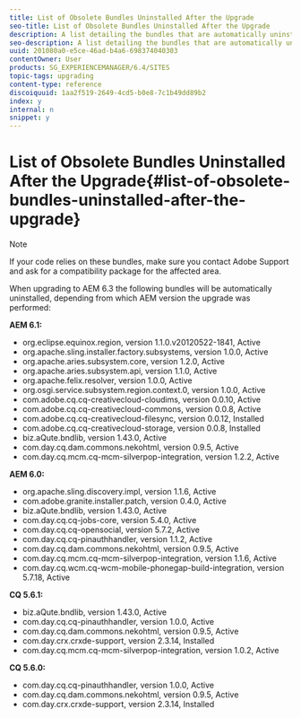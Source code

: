 ```yaml
---
title: List of Obsolete Bundles Uninstalled After the Upgrade
seo-title: List of Obsolete Bundles Uninstalled After the Upgrade
description: A list detailing the bundles that are automatically uninstalled when upgrading to AEM 6.3.
seo-description: A list detailing the bundles that are automatically uninstalled when upgrading to AEM 6.3.
uuid: 201080a0-e5ce-46ad-b4a6-698374040303
contentOwner: User
products: SG_EXPERIENCEMANAGER/6.4/SITES
topic-tags: upgrading
content-type: reference
discoiquuid: 1aa2f519-2649-4cd5-b0e8-7c1b49dd89b2
index: y
internal: n
snippet: y
---
```


# List of Obsolete Bundles Uninstalled After the Upgrade{#list-of-obsolete-bundles-uninstalled-after-the-upgrade}

>[!NOTE]
>
>If your code relies on these bundles, make sure you contact Adobe Support and ask for a compatibility package for the affected area.

When upgrading to AEM 6.3 the following bundles will be automatically uninstalled, depending from which AEM version the upgrade was performed:

**AEM 6.1:**

* org.eclipse.equinox.region, version 1.1.0.v20120522-1841, Active
* org.apache.sling.installer.factory.subsystems, version 1.0.0, Active
* org.apache.aries.subsystem.core, version 1.2.0, Active
* org.apache.aries.subsystem.api, version 1.1.0, Active
* org.apache.felix.resolver, version 1.0.0, Active
* org.osgi.service.subsystem.region.context.0, version 1.0.0, Active
* com.adobe.cq.cq-creativecloud-cloudims, version 0.0.10, Active
* com.adobe.cq.cq-creativecloud-commons, version 0.0.8, Active
* com.adobe.cq.cq-creativecloud-filesync, version 0.0.12, Installed
* com.adobe.cq.cq-creativecloud-storage, version 0.0.8, Installed
* biz.aQute.bndlib, version 1.43.0, Active
* com.day.cq.dam.commons.nekohtml, version 0.9.5, Active
* com.day.cq.mcm.cq-mcm-silverpop-integration, version 1.2.2, Active

**AEM 6.0:**

* org.apache.sling.discovery.impl, version 1.1.6, Active
* com.adobe.granite.installer.patch, version 0.4.0, Active
* biz.aQute.bndlib, version 1.43.0, Active
* com.day.cq.cq-jobs-core, version 5.4.0, Active
* com.day.cq.cq-opensocial, version 5.7.2, Active
* com.day.cq.cq-pinauthhandler, version 1.1.2, Active
* com.day.cq.dam.commons.nekohtml, version 0.9.5, Active
* com.day.cq.mcm.cq-mcm-silverpop-integration, version 1.1.6, Active
* com.day.cq.wcm.cq-wcm-mobile-phonegap-build-integration, version 5.7.18, Active

**CQ 5.6.1:**

* biz.aQute.bndlib, version 1.43.0, Active
* com.day.cq.cq-pinauthhandler, version 1.0.0, Active
* com.day.cq.dam.commons.nekohtml, version 0.9.5, Active
* com.day.crx.crxde-support, version 2.3.14, Installed
* com.day.cq.mcm.cq-mcm-silverpop-integration, version 1.0.2, Active

**CQ 5.6.0:**

* com.day.cq.cq-pinauthhandler, version 1.0.0, Active
* com.day.cq.dam.commons.nekohtml, version 0.9.5, Active
* com.day.crx.crxde-support, version 2.3.14, Installed

